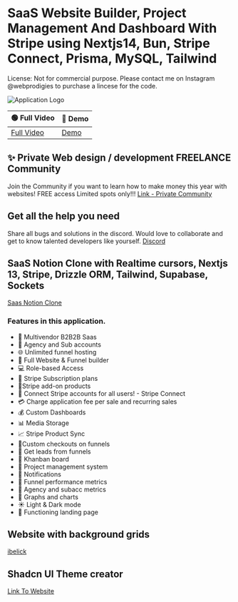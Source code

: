 # SaaS Website Builder, Project Management And Dashboard With Stripe using Nextjs14, Bun, Stripe Connect, Prisma, MySQL, Tailwind

License: Not for commercial purpose. Please contact me on Instagram @webprodigies to purchase a lincese for the code.

![Application Logo](https://storage.googleapis.com/msgsndr/0wtSXexlPhMN1945ooxW/media/65b7c3d24660477daf3d6708.png)

| 🟢 Full Video                                             | 🔴 Demo                               |
| --------------------------------------------------------- | ------------------------------------- |
| [Full Video](https://www.youtube.com/watch?v=m3wMq2BynjU) | [Demo](https://webprodigies.com/demo) |

## ✨ Private Web design / development FREELANCE Community

Join the Community if you want to learn how to make money this year with websites!
FREE access Limited spots only!!!
[Link - Private Community](https://webprodigies.com/communities)

## Get all the help you need

Share all bugs and solutions in the discord. Would love to collaborate and get to know talented developers like yourself.
[Discord](https://discord.gg/GG4wJkxh)

## SaaS Notion Clone with Realtime cursors, Nextjs 13, Stripe, Drizzle ORM, Tailwind, Supabase, Sockets

[Saas Notion Clone](https://www.youtube.com/watch?v=m3wMq2BynjU)

### Features in this application.

-   🤯 Multivendor B2B2B Saas
-   🏢 Agency and Sub accounts
-   🌐 Unlimited funnel hosting
-   🚀 Full Website & Funnel builder
-   💻 Role-based Access
-   🔄 Stripe Subscription plans
-   🛒Stripe add-on products
-   🔐 Connect Stripe accounts for all users! - Stripe Connect
-   💳 Charge application fee per sale and recurring sales
-   💰 Custom Dashboards
-   📊 Media Storage
-   📈 Stripe Product Sync
-   📌Custom checkouts on funnels
-   📢 Get leads from funnels
-   🎨 Khanban board
-   📂 Project management system
-   🔗 Notifications
-   📆 Funnel performance metrics
-   🧾 Agency and subacc metrics
-   🌙 Graphs and charts
-   ☀️ Light & Dark mode
-   📄 Functioning landing page

## Website with background grids

[ibelick](https://bg.ibelick.com/)

## Shadcn UI Theme creator

[Link To Website](https://gradient.page/tools/shadcn-ui-theme-generator)
